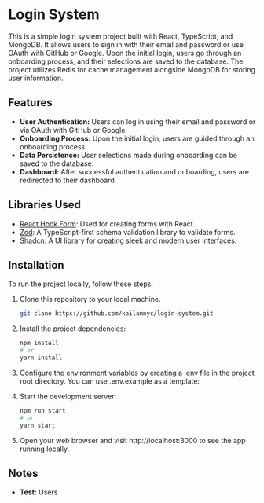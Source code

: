 # Login System

This is a simple login system project built with React, TypeScript, and MongoDB. It allows users to sign in with their email and password or use OAuth with GitHub or Google. Upon the initial login, users go through an onboarding process, and their selections are saved to the database. The project utilizes Redis for cache management alongside MongoDB for storing user information.

## Features

- **User Authentication:** Users can log in using their email and password or via OAuth with GitHub or Google.
- **Onboarding Process:** Upon the initial login, users are guided through an onboarding process.
- **Data Persistence:** User selections made during onboarding can be saved to the database.
- **Dashboard:** After successful authentication and onboarding, users are redirected to their dashboard.

## Libraries Used

- [React Hook Form](https://react-hook-form.com/): Used for creating forms with React.
- [Zod](https://github.com/colinhacks/zod): A TypeScript-first schema validation library to validate forms.
- [Shadcn](https://github.com/shadcn/shadcn): A UI library for creating sleek and modern user interfaces.

## Installation

To run the project locally, follow these steps:

1. Clone this repository to your local machine.

   ```sh
   git clone https://github.com/kailamnyc/login-system.git

   ```

2. Install the project dependencies:

   ```sh
   npm install
   # or
   yarn install
   ```

3. Configure the environment variables by creating a .env file in the project root directory. You can use .env.example as a template:

4. Start the development server:

   ```sh
   npm run start
   # or
   yarn start
   ```

5. Open your web browser and visit http://localhost:3000 to see the app running locally.

## Notes

- **Test:** Users
